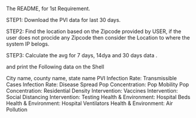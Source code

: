 The README, for 1st Requirement. 

STEP1: Download the PVI data for last 30 days.

STEP2: Find the location based on the Zipcode provided by USER, if the user does not procide any Zipcode then consider the Location to where the system IP belogs.

STEP3: Calculate the avg for 7 days, 14dya and 30 days data . 

and print the Following data on the Shell

City name, county name, state name
PVI
Infection Rate: Transmissible Cases
Infection Rate: Disease Spread
Pop Concentration: Pop Mobility
Pop Concentration: Residential Density
Intervention: Vaccines
Intervention: Social Distancing
Intervention: Testing
Health & Environment: Hospital Beds
Health & Environment: Hospital Ventilators
Health & Environment: Air Pollution

